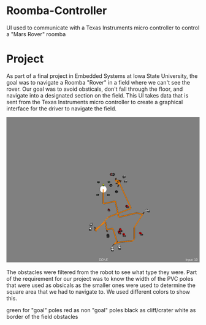 # Roomba-Controller
UI used to communicate with a Texas Instruments micro controller to control a "Mars Rover" roomba

# Project

As part of a final project in Embedded Systems at Iowa State University, the goal was to navigate a Roomba "Rover" in a field where we can't see the rover. Our goal was to avoid obsticals, don't fall through the floor, and navigate into a designated section on the field. This UI takes data that is sent from the Texas Instruments micro controller to create a graphical interface for the driver to navigate the field.


![UI](https://github.com/Adam8234/Roomba-Controller/raw/master/UI.PNG)

The obstacles were filtered from the robot to see what type they were. Part of the requirement for our project was to know the width of the PVC poles that were used as obsicals as the smaller ones were used to determine the square area that we had to navigate to. We used different colors to show this.

green for "goal" poles
red as non "goal" poles
black as cliff/crater
white as border of the field obstacles 
